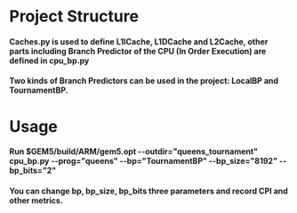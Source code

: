 # Project Structure
#### Caches.py is used to define L1ICache, L1DCache and L2Cache, other parts including Branch Predictor of the CPU (In Order Execution) are defined in cpu_bp.py
#### Two kinds of Branch Predictors can be used in the project: LocalBP and TournamentBP.

# Usage
#### Run $GEM5/build/ARM/gem5.opt --outdir="queens_tournament" cpu_bp.py --prog="queens" --bp="TournamentBP" --bp_size="8192" --bp_bits="2"
#### You can change bp, bp_size, bp_bits three parameters and record CPI and other metrics.
